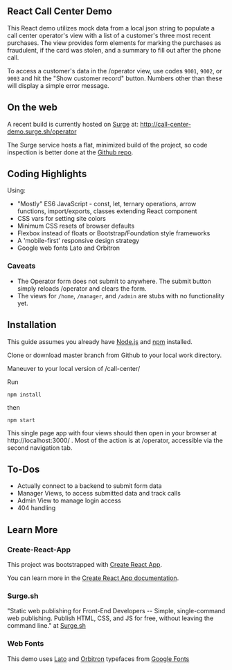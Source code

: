 ## React Call Center Demo 
This React demo utilizes mock data from a local json string to populate a call center operator's view with a list of a customer's three most recent  purchases. The view provides form elements for marking the purchases as fraudulent, if the card was stolen, and a summary to fill out after the phone call.

To access a customer's data in the /operator view, use codes ```9001```, ```9002```, or ```9003``` and hit the "Show customer record" button. Numbers other than these will display a simple error message.

## On the web
A recent build is currently hosted on [Surge](https://surge.sh/) at: http://call-center-demo.surge.sh/operator

The Surge service hosts a flat, minimized build of the project, so code inspection is better done at the [Github repo](https://github.com/CodeTrafficker/call-center).


## Coding Highlights
Using: 
- "Mostly" ES6 JavaScript - const, let, ternary operations, arrow functions, import/exports, classes extending React component
- CSS vars for setting site colors
- Minimum CSS resets of browser defaults
- Flexbox instead of floats or Bootstrap/Foundation style frameworks
- A 'mobile-first' responsive design strategy
- Google web fonts Lato and Orbitron


### Caveats
- The Operator form does not submit to anywhere. The submit button simply reloads /operator and clears the form.
- The views for ```/home```, ```/manager```, and ```/admin``` are stubs with no functionality yet.


## Installation
This guide assumes you already have [Node.js](https://nodejs.org/en/) and [npm](https://www.npmjs.com/) installed.

Clone or download master branch from Github to your local work directory.

Maneuver to your local version of /call-center/

Run 

```npm install```

then

```npm start```

This single page app with four views should then open in your browser at http://localhost:3000/ . Most of the action is at /operator, accessible via the second navigation tab.


## To-Dos
- Actually connect to a backend to submit form data
- Manager Views, to access submitted data and track calls
- Admin View to manage login access
- 404 handling


## Learn More
### Create-React-App
This project was bootstrapped with [Create React App](https://github.com/facebook/create-react-app).

You can learn more in the [Create React App documentation](https://facebook.github.io/create-react-app/docs/getting-started).

### Surge.sh
"Static web publishing for Front-End Developers -- 
Simple, single-command web publishing. Publish HTML, CSS, and JS for free, without leaving the command line." at [Surge.sh](https://surge.sh/)

### Web Fonts
This demo uses [Lato](https://fonts.google.com/specimen/Lato) and 
[Orbitron](https://fonts.google.com/specimen/Orbitron) typefaces from 
[Google Fonts](https://fonts.google.com/)


